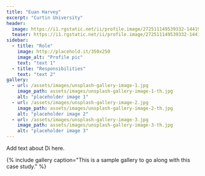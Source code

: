 ```yaml
---
title: "Euan Harvey"
excerpt: "Curtin University"
header:
  image: https://i1.rgstatic.net/ii/profile.image/272511149539332-1441983129393_Q512/Euan-Harvey.jpg
  teaser: https://i1.rgstatic.net/ii/profile.image/272511149539332-1441983129393_Q512/Euan-Harvey.jpg
sidebar:
  - title: "Role"
    image: http://placehold.it/350x250
    image_alt: "Profile pic"
    text: "text 1"
  - title: "Responsibilities"
    text: "text 2"
gallery:
  - url: /assets/images/unsplash-gallery-image-1.jpg
    image_path: assets/images/unsplash-gallery-image-1-th.jpg
    alt: "placeholder image 1"
  - url: /assets/images/unsplash-gallery-image-2.jpg
    image_path: assets/images/unsplash-gallery-image-2-th.jpg
    alt: "placeholder image 2"
  - url: /assets/images/unsplash-gallery-image-3.jpg
    image_path: assets/images/unsplash-gallery-image-3-th.jpg
    alt: "placeholder image 3"
---
```


Add text about Di here.

{% include gallery caption="This is a sample gallery to go along with this case study." %}
